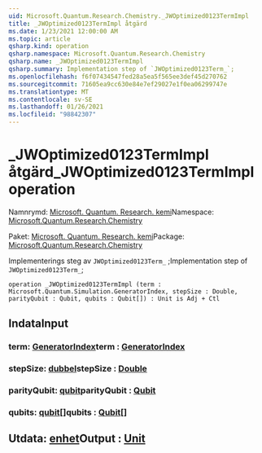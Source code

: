 ```yaml
---
uid: Microsoft.Quantum.Research.Chemistry._JWOptimized0123TermImpl
title: _JWOptimized0123TermImpl åtgärd
ms.date: 1/23/2021 12:00:00 AM
ms.topic: article
qsharp.kind: operation
qsharp.namespace: Microsoft.Quantum.Research.Chemistry
qsharp.name: _JWOptimized0123TermImpl
qsharp.summary: Implementation step of `JWOptimized0123Term_`;
ms.openlocfilehash: f6f07434547fed28a5ea5f565ee3def45d270762
ms.sourcegitcommit: 71605ea9cc630e84e7ef29027e1f0ea06299747e
ms.translationtype: MT
ms.contentlocale: sv-SE
ms.lasthandoff: 01/26/2021
ms.locfileid: "98842307"
---
```

# <a name="_jwoptimized0123termimpl-operation"></a><span data-ttu-id="d7bee-102">_JWOptimized0123TermImpl åtgärd</span><span class="sxs-lookup"><span data-stu-id="d7bee-102">_JWOptimized0123TermImpl operation</span></span>

<span data-ttu-id="d7bee-103">Namnrymd: [Microsoft. Quantum. Research. kemi](xref:Microsoft.Quantum.Research.Chemistry)</span><span class="sxs-lookup"><span data-stu-id="d7bee-103">Namespace: [Microsoft.Quantum.Research.Chemistry](xref:Microsoft.Quantum.Research.Chemistry)</span></span>

<span data-ttu-id="d7bee-104">Paket: [Microsoft. Quantum. Research. kemi](https://nuget.org/packages/Microsoft.Quantum.Research.Chemistry)</span><span class="sxs-lookup"><span data-stu-id="d7bee-104">Package: [Microsoft.Quantum.Research.Chemistry](https://nuget.org/packages/Microsoft.Quantum.Research.Chemistry)</span></span>


<span data-ttu-id="d7bee-105">Implementerings steg av `JWOptimized0123Term_` ;</span><span class="sxs-lookup"><span data-stu-id="d7bee-105">Implementation step of `JWOptimized0123Term_`;</span></span>

```qsharp
operation _JWOptimized0123TermImpl (term : Microsoft.Quantum.Simulation.GeneratorIndex, stepSize : Double, parityQubit : Qubit, qubits : Qubit[]) : Unit is Adj + Ctl
```


## <a name="input"></a><span data-ttu-id="d7bee-106">Indata</span><span class="sxs-lookup"><span data-stu-id="d7bee-106">Input</span></span>

### <a name="term--generatorindex"></a><span data-ttu-id="d7bee-107">term: [GeneratorIndex](xref:Microsoft.Quantum.Simulation.GeneratorIndex)</span><span class="sxs-lookup"><span data-stu-id="d7bee-107">term : [GeneratorIndex](xref:Microsoft.Quantum.Simulation.GeneratorIndex)</span></span>




### <a name="stepsize--double"></a><span data-ttu-id="d7bee-108">stepSize: [dubbel](xref:microsoft.quantum.lang-ref.double)</span><span class="sxs-lookup"><span data-stu-id="d7bee-108">stepSize : [Double](xref:microsoft.quantum.lang-ref.double)</span></span>




### <a name="parityqubit--qubit"></a><span data-ttu-id="d7bee-109">parityQubit: [qubit](xref:microsoft.quantum.lang-ref.qubit)</span><span class="sxs-lookup"><span data-stu-id="d7bee-109">parityQubit : [Qubit](xref:microsoft.quantum.lang-ref.qubit)</span></span>




### <a name="qubits--qubit"></a><span data-ttu-id="d7bee-110">qubits: [qubit](xref:microsoft.quantum.lang-ref.qubit)[]</span><span class="sxs-lookup"><span data-stu-id="d7bee-110">qubits : [Qubit](xref:microsoft.quantum.lang-ref.qubit)[]</span></span>





## <a name="output--unit"></a><span data-ttu-id="d7bee-111">Utdata: [enhet](xref:microsoft.quantum.lang-ref.unit)</span><span class="sxs-lookup"><span data-stu-id="d7bee-111">Output : [Unit](xref:microsoft.quantum.lang-ref.unit)</span></span>

